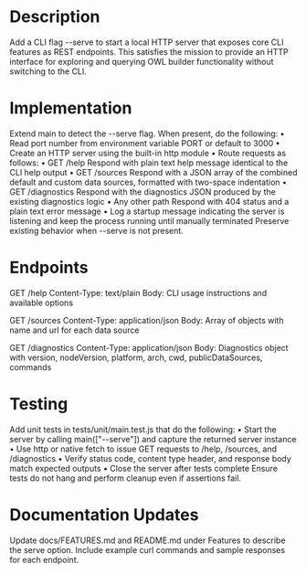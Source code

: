 # Description
Add a CLI flag --serve to start a local HTTP server that exposes core CLI features as REST endpoints. This satisfies the mission to provide an HTTP interface for exploring and querying OWL builder functionality without switching to the CLI.

# Implementation
Extend main to detect the --serve flag. When present, do the following:
  • Read port number from environment variable PORT or default to 3000
  • Create an HTTP server using the built-in http module
  • Route requests as follows:
      • GET /help  Respond with plain text help message identical to the CLI help output
      • GET /sources  Respond with a JSON array of the combined default and custom data sources, formatted with two-space indentation
      • GET /diagnostics  Respond with the diagnostics JSON produced by the existing diagnostics logic
      • Any other path  Respond with 404 status and a plain text error message
  • Log a startup message indicating the server is listening and keep the process running until manually terminated
Preserve existing behavior when --serve is not present.

# Endpoints
GET /help
  Content-Type: text/plain
  Body: CLI usage instructions and available options

GET /sources
  Content-Type: application/json
  Body: Array of objects with name and url for each data source

GET /diagnostics
  Content-Type: application/json
  Body: Diagnostics object with version, nodeVersion, platform, arch, cwd, publicDataSources, commands

# Testing
Add unit tests in tests/unit/main.test.js that do the following:
  • Start the server by calling main(["--serve"]) and capture the returned server instance
  • Use http or native fetch to issue GET requests to /help, /sources, and /diagnostics
  • Verify status code, content type header, and response body match expected outputs
  • Close the server after tests complete
Ensure tests do not hang and perform cleanup even if assertions fail.

# Documentation Updates
Update docs/FEATURES.md and README.md under Features to describe the serve option. Include example curl commands and sample responses for each endpoint.